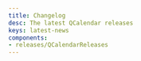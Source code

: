 ```yaml
---
title: Changelog
desc: The latest QCalendar releases
keys: latest-news
components:
- releases/QCalendarReleases
---
```

<q-calendar-releases />
